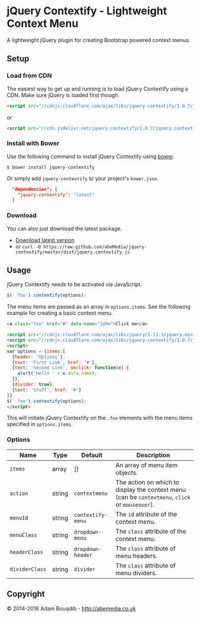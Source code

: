 # jQuery Contextify - Lightweight Context Menu

A lightweight jQuery plugin for creating Bootstrap powered context menus.

## Setup

### Load from CDN

The easiest way to get up and running is to load jQuery Contextify using a CDN. Make sure jQuery is loaded first though.

```html
<script src="//cdnjs.cloudflare.com/ajax/libs/jquery-contextify/1.0.7/jquery.contextify.min.js"></script>
```
or
```html
<script src="//cdn.jsdelivr.net/jquery.contextify/1.0.7/jquery.contextify.min.js"></script>
```

### Install with Bower

Use the following command to install jQuery Contextify using [bower](https://github.com/twitter/bower).

```
$ bower install jquery-contextify
```

Or simply add `jquery-contextify` to your project's `bower.json`.

``` json
  "dependencies": {
    "jquery-contextify": "latest"
  }
```

### Download

You can also just download the latest package.

- [Download latest version](https://github.com/abeMedia/jquery-contextify/archive/master.zip)
- or `curl -O https://raw.github.com/abeMedia/jquery-contextify/master/dist/jquery.contextify.js`


## Usage

jQuery Contextify needs to be activated via JavaScript.

```js
$('.foo').contextify(options);
```
The menu items are passed as an array in `options.items`. See the following example for creating a basic context menu.

```html
<a class="foo" href="#" data-name="John">Click me</a>

<script src="//cdnjs.cloudflare.com/ajax/libs/jquery/1.11.3/jquery.min.js"></script>
<script src="//cdnjs.cloudflare.com/ajax/libs/jquery-contextify/1.0.7/jquery.contextify.min.js"></script>
<script>
var options = {items:[
  {header: 'Options'},
  {text: 'First Link', href: '#'},
  {text: 'Second Link', onclick: function(e) {
    alert('Hello ' + e.data.name);
  }},
  {divider: true},
  {text: 'Stuff', href: '#'}
]}
$('.foo').contextify(options);
</script>
```
This will initiate jQuery Contextify on the `.foo` elements with the menu items specified in `options.items`.


### Options

| Name      | Type | Default | Description |
|-----------|------|---------|-------------|
| `items`  | array  | [] | An array of menu item objects. |
| `action`  | string  | `contextmenu` | The action on which to display the context menu (can be `contextmenu`, `click` or `mouseover`). |
| `menuId` | string | `contextify-menu` | The `id` attribute of the context menu. |
| `menuClass` | string | `dropdown-menu` | The `class` attribute of the context menu. |
| `headerClass` | string | `dropdown-header` | The `class` attribute of menu headers. |
| `dividerClass` | string | `divider` | The `class` attribute of menu dividers. |


## Copyright

&copy; 2014-2016 Adam Bouqdib - http://abemedia.co.uk
